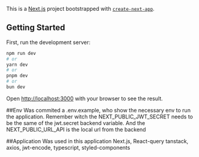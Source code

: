 This is a [Next.js](https://nextjs.org/) project bootstrapped with [`create-next-app`](https://github.com/vercel/next.js/tree/canary/packages/create-next-app).

## Getting Started

First, run the development server:

```bash
npm run dev
# or
yarn dev
# or
pnpm dev
# or
bun dev
```

Open [http://localhost:3000](http://localhost:3000) with your browser to see the result.

##Env
Was commited a .env.example, who show the necessary env to run the application. Remember witch the NEXT_PUBLIC_JWT_SECRET needs to be the same of the jwt.secret backend variable. And the NEXT_PUBLIC_URL_API is the local url from the backend

##Application
Was used in this application Next.js, React-query tanstack, axios, jwt-encode, typescript, styled-components
